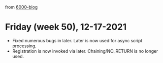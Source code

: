from [6000-blog](../../../6000-blog.md)
# Friday (week 50), 12-17-2021

- Fixed numerous bugs in later. Later is now used for async script processing.
- Registration is now invoked via later. Chaining/NO_RETURN is no longer used.
